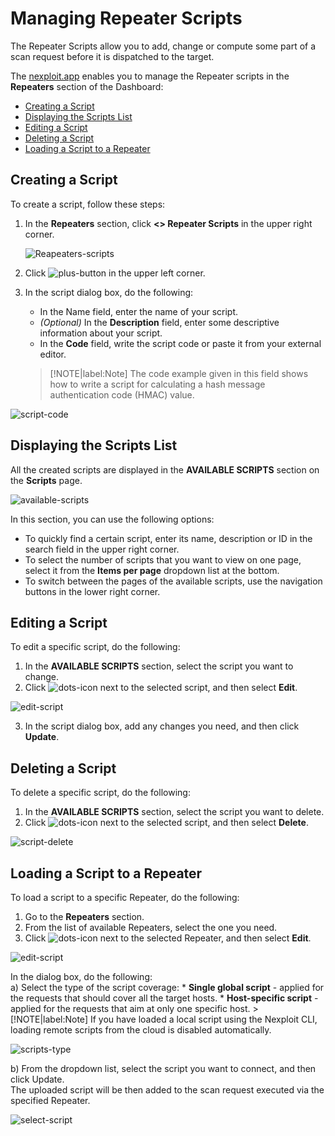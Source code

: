 # Managing Repeater Scripts
The Repeater Scripts allow you to add, change or compute some part of a scan request before it is dispatched to the target. 

The [nexploit.app](https://nexploit.app/) enables you to manage the Repeater scripts in the **Repeaters** section of the Dashboard:
* [Creating a Script](#Creating-a-Script)
* [Displaying the Scripts List](#Displaying-the-Scripts-List) 
* [Editing a Script](#Editing-a-Script)
* [Deleting a Script](#Deleting-a-Script)
* [Loading a Script to a Repeater](#Loading-a-Script-to-a-Repeater)

## Creating a Script
To create a script, follow these steps:
1. In the **Repeaters** section, click **<> Repeater Scripts** in the upper right corner.

    ![Reapeaters-scripts](../media/repeaters-scripts/repeaters-scripts.png ':size=45%')

2. Click ![plus-button](../media/repeaters-scripts/plus-button.png ':size=2%') in the upper left corner.
3. In the script dialog box, do the following:
    * In the Name field, enter the name of your script.
    * _(Optional)_ In the **Description** field, enter some descriptive information about your script.
    * In the **Code** field, write the script code or paste it from your external editor. 
    >[!NOTE|label:Note]
    The code example given in this field shows how to write a script for calculating a hash message authentication code (HMAC) value.

  ![script-code](../media/repeaters-scripts/script-code.png ':size=45%')

## Displaying the Scripts List
All the created scripts are displayed in the **AVAILABLE SCRIPTS** section on the **Scripts** page.

   ![available-scripts](../media/repeaters-scripts/available-scripts.png ':size=45%')

In this section, you can use the following options:
* To quickly find a certain script, enter its name, description or ID in the search field in the upper right corner.
* To select the number of scripts that you want to view on one page, select it from the **Items per page** dropdown list at the bottom.
* To switch between the pages of the available scripts, use the navigation buttons in the lower right corner.

## Editing a Script
To edit a specific script, do the following:
1. In the **AVAILABLE SCRIPTS** section, select the script you want to change.
2. Click ![dots-icon](../media/repeaters-scripts/dots-icon.png ':size=2%') next to the selected script, and then select **Edit**.

 ![edit-script](../media/repeaters-scripts/edit-script.png ':size=45%')

3. In the script dialog box, add any changes you need, and then click **Update**.

## Deleting a Script
To delete a specific script, do the following:
1. In the **AVAILABLE SCRIPTS** section, select the script you want to delete.
2. Click ![dots-icon](../media/repeaters-scripts/dots-icon.png ':size=2%') next to the selected script, and then select **Delete**.

 ![script-delete](../media/repeaters-scripts/script-delete.png ':size=45%')

## Loading a Script to a Repeater 
To load a script to a specific Repeater, do the following:
1. Go to the **Repeaters** section.
2. From the list of available Repeaters, select the one you need.
3. Click ![dots-icon](../media/repeaters-scripts/dots-icon.png ':size=2%') next to the selected Repeater, and then select **Edit**.

 ![edit-script](../media/repeaters-scripts/edit-script.png ':size=45%')

  In the dialog box, do the following:<br>
  a) Select the type of the script coverage:
    * **Single global script** - applied for the requests that should cover all the target hosts. 
    * **Host-specific script** - applied for the requests that aim at only one specific host.
    >[!NOTE|label:Note]
    If you have loaded a local script using the Nexploit CLI, loading remote scripts from the cloud is disabled automatically.   
 
  ![scripts-type](../media/repeaters-scripts/scripts-type.png ':size=30%')

  b) From the dropdown list, select the script you want to connect, and then click Update.<br>
  The uploaded script will be then added to the scan request executed via the specified Repeater.

  ![select-script](../media/repeaters-scripts/select-script.png ':size=30%')
